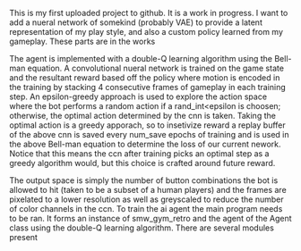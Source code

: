 This is my first uploaded project to github. It is a work in progress. I want to add a nueral network of somekind (probably VAE) to provide a latent representation of my play style, and also a custom policy learned from my gameplay. These parts are in the works


The agent is implemented with a double-Q learning algorithm using the Bell-man equation. A convolutional nueral network is trained on the game state and the resultant reward based off the policy where motion is encoded in the training by stacking 4 consecutive frames of gameplay in each training step. An epsilon-greedy approach is used to explore the action space where the bot performs a random action if a rand_int<epsilon is choosen; otherwise, the optimal action determined by the cnn is taken. Taking the optimal action is a greedy apporach, so to insetivize reward a replay buffer of the above cnn is saved every num_save epochs of training and is used in the above Bell-man equation to determine the loss of our current nework. Notice that this means the ccn after training picks an optimal step as a greedy algorithm would, but this choice is crafted around future reward. 

The output space is simply the number of button combinations the bot is allowed to hit (taken to be a subset of a human players) and the frames are pixelated to a lower resolution as well as greyscaled to reduce the number of color channels in the ccn. To train the ai agent the main program needs to be ran. It forms an instance of smw_gym_retro and the agent of the Agent class using the double-Q learning algorithm. There are several modules present 
